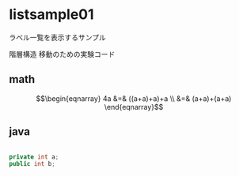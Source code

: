 # listsample01

ラベル一覧を表示するサンプル

階層構造
移動のための実験コード

## math


```math
\begin{eqnarray}
4a &=& ((a+a)+a)+a \\
&=& (a+a)+(a+a)
\end{eqnarray}
```


## java

```java

private int a;
public int b;

```
